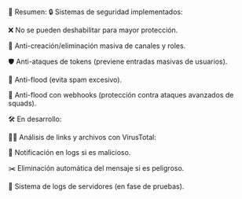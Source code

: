📌 Resumen:
🔒 Sistemas de seguridad implementados:

❌ No se pueden deshabilitar para mayor protección.

🛑 Anti-creación/eliminación masiva de canales y roles.

🛡️ Anti-ataques de tokens (previene entradas masivas de usuarios).

🚫 Anti-flood (evita spam excesivo).

🔗 Anti-flood con webhooks (protección contra ataques avanzados de squads).

🛠️ En desarrollo:

🕵️‍♂️ Análisis de links y archivos con VirusTotal:

📢 Notificación en logs si es malicioso.

✂️ Eliminación automática del mensaje si es peligroso.

📜 Sistema de logs de servidores (en fase de pruebas).
